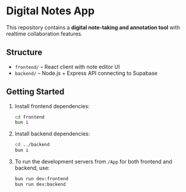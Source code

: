 # Digital Notes App

This repository contains a **digital note-taking and annotation tool** with realtime collaboration features.  

## Structure

- `frontend/` – React client with note editor UI
- `backend/` – Node.js + Express API connecting to Supabase

## Getting Started

1. Install frontend dependencies:
   ```bash
   cd frontend
   bun i
   ```

2. Install backend dependencies:
   ```bash
   cd ../backend
   bun i
   ```

3. To run the development servers from `/App` for both frontend and backend, use:
   ```bash
   bun run dev:frontend
   bun run dev:backend
   ```